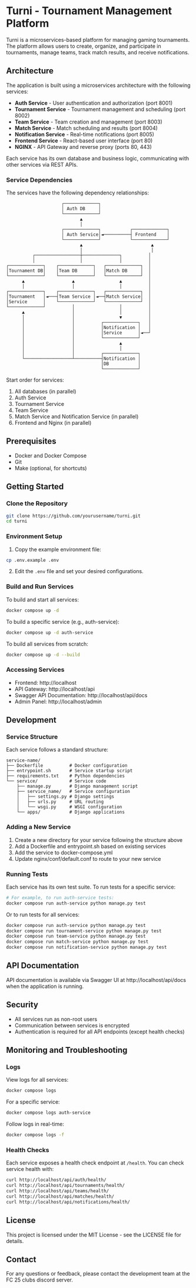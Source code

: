 # Turni - Tournament Management Platform

Turni is a microservices-based platform for managing gaming tournaments. The platform allows users to create, organize, and participate in tournaments, manage teams, track match results, and receive notifications.

## Architecture

The application is built using a microservices architecture with the following services:

- **Auth Service** - User authentication and authorization (port 8001)
- **Tournament Service** - Tournament management and scheduling (port 8002)
- **Team Service** - Team creation and management (port 8003)
- **Match Service** - Match scheduling and results (port 8004)
- **Notification Service** - Real-time notifications (port 8005)
- **Frontend Service** - React-based user interface (port 80)
- **NGINX** - API Gateway and reverse proxy (ports 80, 443)

Each service has its own database and business logic, communicating with other services via REST APIs.

### Service Dependencies

The services have the following dependency relationships:

```
                     ┌─────────────┐
                     │ Auth DB     │
                     └─────────────┘
                            ▲
                            │
                     ┌─────────────┐           ┌─────────────┐
                     │ Auth Service│◄──────────┤ Frontend    │
                     └─────────────┘           └─────────────┘
                            ▲                          ▲
                            │                          │
          ┌─────────────────┼──────────────┐          │
          │                 │              │          │
┌─────────────┐    ┌─────────────┐   ┌─────────────┐  │
│Tournament DB│    │Team DB      │   │Match DB     │  │
└─────────────┘    └─────────────┘   └─────────────┘  │
      ▲                  ▲                 ▲          │
      │                  │                 │          │
┌─────────────┐    ┌─────────────┐   ┌─────────────┐  │
│Tournament   │◄───┤Team Service │◄──┤Match Service│  │
│Service      │    └─────────────┘   └─────────────┘  │
└─────────────┘          │                 │          │
      ▲                  │                 │          │
      │                  │                 ▼          │
      │                  │          ┌─────────────┐   │
      │                  │          │Notification │   │
      │                  │          │Service      │◄──┘
      │                  │          └─────────────┘
      │                  │                 ▲
      │                  │                 │
      │                  │          ┌─────────────┐
      └──────────────────┴──────────┤Notification │
                                    │DB           │
                                    └─────────────┘
```

Start order for services:
1. All databases (in parallel)
2. Auth Service
3. Tournament Service
4. Team Service
5. Match Service and Notification Service (in parallel)
6. Frontend and Nginx (in parallel)

## Prerequisites

- Docker and Docker Compose
- Git
- Make (optional, for shortcuts)

## Getting Started

### Clone the Repository

```bash
git clone https://github.com/yourusername/turni.git
cd turni
```

### Environment Setup

1. Copy the example environment file:

```bash
cp .env.example .env
```

2. Edit the `.env` file and set your desired configurations.

### Build and Run Services

To build and start all services:

```bash
docker compose up -d
```

To build a specific service (e.g., auth-service):

```bash
docker compose up -d auth-service
```

To build all services from scratch:

```bash
docker compose up -d --build
```

### Accessing Services

- Frontend: http://localhost
- API Gateway: http://localhost/api
- Swagger API Documentation: http://localhost/api/docs
- Admin Panel: http://localhost/admin

## Development

### Service Structure

Each service follows a standard structure:

```
service-name/
├── Dockerfile          # Docker configuration
├── entrypoint.sh       # Service startup script
├── requirements.txt    # Python dependencies
└── service/            # Service code
    ├── manage.py       # Django management script
    ├── service_name/   # Service configuration
    │   ├── settings.py # Django settings
    │   ├── urls.py     # URL routing
    │   └── wsgi.py     # WSGI configuration
    └── apps/           # Django applications
```

### Adding a New Service

1. Create a new directory for your service following the structure above
2. Add a Dockerfile and entrypoint.sh based on existing services
3. Add the service to docker-compose.yml
4. Update nginx/conf/default.conf to route to your new service

### Running Tests

Each service has its own test suite. To run tests for a specific service:

```bash
# For example, to run auth-service tests:
docker compose run auth-service python manage.py test
```

Or to run tests for all services:

```bash
docker compose run auth-service python manage.py test
docker compose run tournament-service python manage.py test
docker compose run team-service python manage.py test
docker compose run match-service python manage.py test
docker compose run notification-service python manage.py test
```

## API Documentation

API documentation is available via Swagger UI at http://localhost/api/docs when the application is running.

## Security

- All services run as non-root users
- Communication between services is encrypted
- Authentication is required for all API endpoints (except health checks)

## Monitoring and Troubleshooting

### Logs

View logs for all services:

```bash
docker compose logs
```

For a specific service:

```bash
docker compose logs auth-service
```

Follow logs in real-time:

```bash
docker compose logs -f
```

### Health Checks

Each service exposes a health check endpoint at `/health`. You can check service health with:

```bash
curl http://localhost/api/auth/health/
curl http://localhost/api/tournaments/health/
curl http://localhost/api/teams/health/
curl http://localhost/api/matches/health/
curl http://localhost/api/notifications/health/
```

## License

This project is licensed under the MIT License - see the LICENSE file for details.

## Contact

For any questions or feedback, please contact the development team at the FC 25 clubs discord server.
